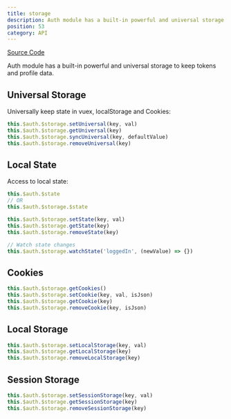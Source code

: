```yaml
---
title: storage
description: Auth module has a built-in powerful and universal storage to keep tokens and profile data.
position: 53
category: API
---
```


[Source Code](https://github.com/nuxt-community/auth-module/blob/dev/src/core/storage.ts)

Auth module has a built-in powerful and universal storage to keep tokens and profile data.

## Universal Storage

Universally keep state in vuex, localStorage and Cookies:

```js
this.$auth.$storage.setUniversal(key, val)
this.$auth.$storage.getUniversal(key)
this.$auth.$storage.syncUniversal(key, defaultValue)
this.$auth.$storage.removeUniversal(key)
```

## Local State

Access to local state:

```js
this.$auth.$state
// OR
this.$auth.$storage.$state
```

```js
this.$auth.$storage.setState(key, val)
this.$auth.$storage.getState(key)
this.$auth.$storage.removeState(key)

// Watch state changes
this.$auth.$storage.watchState('loggedIn', (newValue) => {})
```

## Cookies

```js
this.$auth.$storage.getCookies()
this.$auth.$storage.setCookie(key, val, isJson)
this.$auth.$storage.getCookie(key)
this.$auth.$storage.removeCookie(key, isJson)
```

## Local Storage

```js
this.$auth.$storage.setLocalStorage(key, val)
this.$auth.$storage.getLocalStorage(key)
this.$auth.$storage.removeLocalStorage(key)
```

## Session Storage

```js
this.$auth.$storage.setSessionStorage(key, val)
this.$auth.$storage.getSessionStorage(key)
this.$auth.$storage.removeSessionStorage(key)
```
